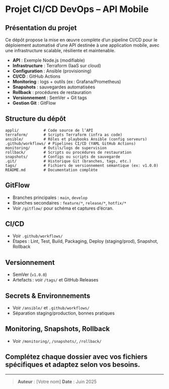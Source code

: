 # Projet CI/CD DevOps – API Mobile

## Présentation du projet

Ce dépôt propose la mise en œuvre complète d’un pipeline CI/CD pour le déploiement automatisé d’une API destinée à une application mobile, avec une infrastructure scalable, résiliente et maintenable.

- **API** : Exemple Node.js (modifiable)
- **Infrastructure** : Terraform (IaaS sur cloud)
- **Configuration** : Ansible (provisioning)
- **CI/CD** : GitHub Actions
- **Monitoring** : logs + outils (ex : Grafana/Prometheus)
- **Snapshots** : sauvegardes automatisées
- **Rollback** : procédures de restauration
- **Versionnement** : SemVer + Git tags
- **Gestion Git** : GitFlow

## Structure du dépôt

```
appli/           # Code source de l’API
terraform/       # Scripts Terraform (infra as code)
ansible/         # Rôles et playbooks Ansible (config serveurs)
.github/workflows/ # Pipelines CI/CD (YAML GitHub Actions)
monitoring/      # Outils/logs de supervision
rollback/        # Scripts ou procédures de restauration
snapshots/       # Configs ou scripts de sauvegarde
.git/            # Historique Git (branches, tags, etc.)
tags/            # Fichiers de versionnement sémantique (ex: v1.0.0)
README.md        # Documentation complète
```

## GitFlow

- Branches principales : `main`, `develop`
- Branches secondaires : `feature/*`, `release/*`, `hotfix/*`
- Voir `/gitflow/` pour schéma et captures d’écran.

## CI/CD

- Voir `.github/workflows/`
- Étapes : Lint, Test, Build, Packaging, Deploy (staging/prod), Snapshot, Rollback

## Versionnement

- SemVer (`v1.0.0`)
- Artefacts : voir `/tags/` et GitHub Releases

## Secrets & Environnements

- Voir `/ansible/` et `.github/workflows/`
- Séparation staging/production, bonnes pratiques

## Monitoring, Snapshots, Rollback

- Voir `/monitoring/`, `/snapshots/`, `/rollback/`

## Complétez chaque dossier avec vos fichiers spécifiques et adaptez selon vos besoins.

---

> **Auteur** : [Votre nom]
> **Date** : Juin 2025
